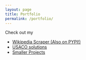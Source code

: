 ```yaml
---
layout: page
title: Portfolio
permalink: /portfolio/
---
```


Check out my
- [Wikipedia Scraper (Also on PYPI!)](https://github.com/JayAndJef/wikipedia-scraper)
- [USACO solutions](https://github.com/JayAndJef/x-camp)
- [Smaller Projects](https://github.com/JayAndJef)